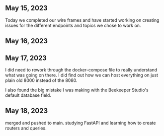 ## May 15, 2023

Today we completed our wire frames and have started working on creating issues for the different endpoints and topics we chose to work on. 

## May 16, 2023


## May 17, 2023

I did need to rework through the docker-compose file to really understand what was going on there. I did find out how we can host everything on just plain old 8000 instead of the 8080. 

I also found the big mistake I was making with the Beekeeper Studio's default database field. 

## May 18, 2023

merged and pushed to main. studying FastAPI and learning how to create routers and queries. 
